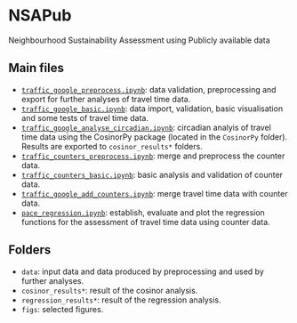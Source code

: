 # NSAPub
Neighbourhood Sustainability Assessment using Publicly available data

## Main files
 * [`traffic_google_preprocess.ipynb`](traffic_google_preprocess.ipynb): data validation, preprocessing and export for further analyses of travel time data.
 * [`traffic_google_basic.ipynb`](traffic_google_basic.ipynb): data import, validation, basic visualisation and some tests of travel time data.
  * [`traffic_google_analyse_circadian.ipynb`](traffic_google_analyse_circadian.ipynb): circadian analyis  of travel time data using the CosinorPy package (located in the `CosinorPy` folder). Results are exported to `cosinor_results*` folders.
  * [`traffic_counters_preprocess.ipynb`](traffic_counters_preprocess.ipynb): merge and preprocess the counter data.
  * [`traffic_counters_basic.ipynb`](traffic_counters_basic.ipynb): basic analysis and validation of counter data.
  * [`traffic_google_add_counters.ipynb`](traffic_google_add_counters.ipynb): merge travel time data with counter data.
  * [`pace_regression.ipynb`](pace_regression.ipynb): establish, evaluate and plot the regression functions for the assessment of travel time data using counter data.
  
## Folders
 * `data`: input data and data produced by preprocessing and used by further analyses.
 * `cosinor_results*`: result of the cosinor analysis.
 * `regression_results*`: result of the regression analysis.
 * `figs`: selected figures.

 





